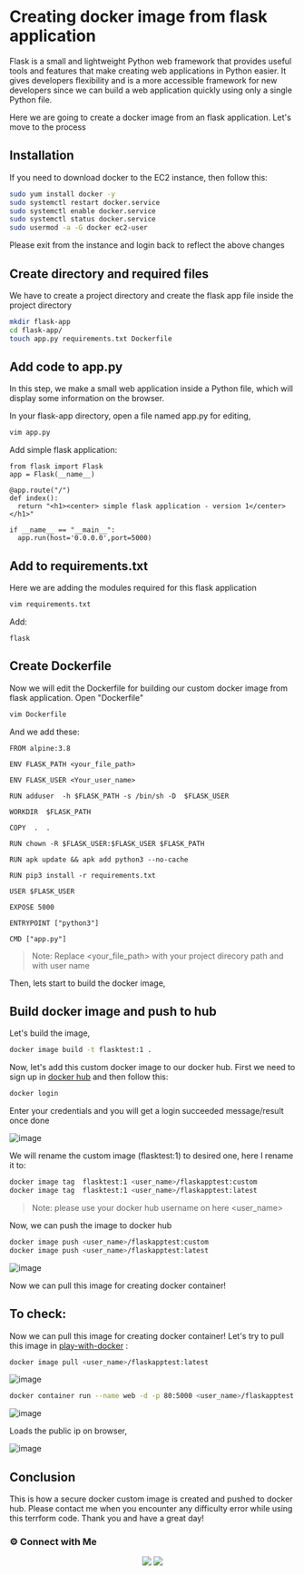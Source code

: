 # Creating docker image from flask application

Flask is a small and lightweight Python web framework that provides useful tools and features that make creating web applications in Python easier. It gives developers flexibility and is a more accessible framework for new developers since we can build a web application quickly using only a single Python file.

Here we are going to create a docker image from an flask application. Let's move to the process



## Installation

If you need to download docker to the EC2 instance, then follow this:

~~~sh
sudo yum install docker -y
sudo systemctl restart docker.service
sudo systemctl enable docker.service
sudo systemctl status docker.service
sudo usermod -a -G docker ec2-user
~~~

Please exit from the instance and login back to reflect the above changes

## Create directory and required files

We have to create  a project directory  and create the  flask app file inside the project directory

~~~sh
mkdir flask-app
cd flask-app/
touch app.py requirements.txt Dockerfile
~~~

##  Add code to app.py

 In this step, we make a small web application inside a Python file, which will display some information on the browser.

In your flask-app directory, open a file named app.py for editing,


~~~sh
vim app.py
~~~
Add simple flask application:

~~~
from flask import Flask
app = Flask(__name__)

@app.route("/")
def index():
  return "<h1><center> simple flask application - version 1</center></h1>"

if __name__ == "__main__":
  app.run(host='0.0.0.0',port=5000)
~~~

##  Add to requirements.txt

Here we are adding the modules required for this flask application
~~~sh
vim requirements.txt
~~~
Add:
~~~
flask
~~~

##  Create Dockerfile 

Now we will edit the Dockerfile for building our custom docker image from flask application. Open "Dockerfile" 
~~~sh
vim Dockerfile
~~~

And we add these:
~~~
FROM alpine:3.8
    
ENV FLASK_PATH <your_file_path>

ENV FLASK_USER <Your_user_name>

RUN adduser  -h $FLASK_PATH -s /bin/sh -D  $FLASK_USER

WORKDIR  $FLASK_PATH

COPY  .  .

RUN chown -R $FLASK_USER:$FLASK_USER $FLASK_PATH

RUN apk update && apk add python3 --no-cache

RUN pip3 install -r requirements.txt

USER $FLASK_USER

EXPOSE 5000

ENTRYPOINT ["python3"]

CMD ["app.py"]
~~~

> Note: Replace <your_file_path> with your project direcory path and with user name


Then, lets start to build the docker image,

##  Build docker image and push to hub

Let's build the image, 
~~~sh
docker image build -t flasktest:1 .
~~~

Now, let's add this custom docker image to our docker hub. First we need to sign up in [docker hub](https://hub.docker.com/) and then follow this:

~~~sh
docker login
~~~
Enter your credentials and you will get a login succeeded message/result once done

![image](https://user-images.githubusercontent.com/100775027/165773373-664a1e29-4970-4e8c-b46f-86c431ffe43a.png)

We will rename the custom image (flasktest:1) to desired one, here I rename it to:

~~~sh
docker image tag  flasktest:1 <user_name>/flaskapptest:custom
docker image tag  flasktest:1 <user_name>/flaskapptest:latest
~~~

> Note: please use your docker hub username on here <user_name>



Now, we can push the image to docker hub

~~~sh
docker image push <user_name>/flaskapptest:custom
docker image push <user_name>/flaskapptest:latest
~~~

![image](https://user-images.githubusercontent.com/100775027/165774663-9262053f-6d5e-431b-af10-9d78f813d0ca.png)


Now we can pull this image for creating docker container!

## To check: 



Now we can pull this image for creating docker container! Let's try to pull this image in [play-with-docker](https://labs.play-with-docker.com/) :

~~~sh
docker image pull <user_name>/flaskapptest:latest
~~~

![image](https://user-images.githubusercontent.com/100775027/165773614-e7eee5c1-5ec9-4cdc-9ee0-90794d1e73bb.png)


~~~sh
docker container run --name web -d -p 80:5000 <user_name>/flaskapptest:custom
~~~

![image](https://user-images.githubusercontent.com/100775027/165774163-839edf54-2ddb-48f4-b755-312aa8350cdf.png)

Loads the public ip on browser,

![image](https://user-images.githubusercontent.com/100775027/165774343-5617e416-b201-444a-bdc5-b4d4758c7745.png)


## Conclusion

This is how a secure docker custom image is created and pushed to docker hub. Please contact me when you encounter any difficulty error while using this terrform code. Thank you and have a great day!


 ### ⚙️ Connect with Me
<p align="center">
<a href="https://www.linkedin.com/in/radin-lawrence-8b3270102/"><img src="https://img.shields.io/badge/LinkedIn-0077B5?style=for-the-badge&logo=linkedin&logoColor=white"/></a>
<a href="mailto:radin.lawrence@gmail.com"><img src="https://img.shields.io/badge/Gmail-D14836?style=for-the-badge&logo=gmail&logoColor=white"/></a>




